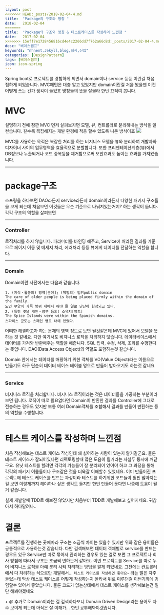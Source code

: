 ```yaml
---
layout: post
<<<<<<< HEAD:_posts/2018-02-04-4.md
title:  "Package의 구조와 명칭 "
date:   2018-02-04
=======
title:  "Package의 구조와 명칭 & 테스트케이스를 작성하며 느낀점 "
date:   2017-02-04
>>>>>>> 15eff7e1728456816cd4e4c2206dd7f762a66d8d:_posts/2017-02-04-4.md
desc: "베이스캠프"
keywords: "nhnent,Jekyll,blog,회사,신입"
categories: [DesignPattern]
tags: [베이스켐프]
icon: icon-spring
---
```


Spring boot로 프로젝트를 경험하게 되면서 domain이나 service 등등 이란걸 처음 접하게 되었습니다.
MVC패턴은 대충 알고 있었지만 domain이란걸 처음 봤을땐 이건 어떻게 쓰는 건가 생각이 들었죠 명칭들의 뜻을 잘몰라 한번 끄적여 봅니다.

# MVC

설명하기 전에 잠깐 MVC 먼저 살펴보자면 모델, 뷰, 컨트롤러로 분리해내는 방식을 일컫습니다. 갈수록 복잡해지는 개발 환경에 적응 할수 있도록 나온 방식이죠
<img src="{{ site.img_path }}/3steps/500px-MVC-Process.svg">

MVC를 사용하는 목적은 복잡한 처리를 하는 비지니스 모델을 뷰와 분리하여 개발자와 디자이너 사이의 업무영역을 효율적으로 분할합니다.
또한 프리젠테이션계층(뷰)에서 DB정보나 누출되거나 코드 중복등을 제거함으로써 보안효과도 높이는 효과를 가져왔습니다.

------------

# package구조

스프링을 하다보면 DAO라든지 service라든지 domain이라든지 다양한 패키지 구조들을 보게 되는데 처음보면 이것들은 무슨 기준으로 나눠져있는거지? 하는 생각이 듭니다. 각각 구조의 역할을 살펴보면

----------
### Controller
로직처리를 하지 않습니다. 파라미터를 바인딩 해주고, Service에 처리된 결과를 기준으로 페이지 이동 및 메세지 처리, 에러처리 등등 뷰에게 데이터를 전달하는 역할을 합니다. 

----------------
### Domain
Domain이란 사전에서는 다음과 같습니다.
```
1. (지식・활동의) 영역[분야]; (책임의) 범위public domain
The care of older people is being placed firmly within the domain of the family.
노인 부양이 가족 범위 내에서 해야 될 일로 단단히 한정되고 있다.
2. (특히 옛날 개인・정부 등의) 소유지[영토]
The Spice Islands were within the Spanish domains.
스파이스 군도는 스페인 영토 내에 있었다.
```
어떠한 해결하고자 하는 문제의 영역 정도로 보면 될것같은데
MVC에 있어서 모델을 뜻하는 것 같네요.
다만 여기서도 비지니스 로직을 처리하지 않습니다. 데이터베이스에서 데이터를 가져와 반환해주는 역할을 해줍니다. SQL 입력, 수정, 삭제, 조회를 수행한다는 뜻입니다.
DAO(Data Access Object)의 역할도 포함하는것 같습니다.

Domain 안에서는 데이터를 매핑하기 위한 객체를 VO(Value Object)라는 이름으로 만들기도 하구 단순히 데이터 베이스 테이블 명으로 만들어 받아오기도 하는것 같네요 

-----------------
### Service
비지니스 로직을 처리합니다. 비지니스 로직이라는 것은 데이터들을 가공하는 부분이라 보면 됩니다. 로직이 따로 필요없다면 Domain이 반환한 결과를 Controller에 그대로 전송하는 경우도 있지만 보통 여러 Domain객체를 조합해서 결과를 만들어 반환하는 등의 역할을 수행합니다.

-----------------

# 테스트 케이스를 작성하며 느낀점
처음 작성해보는 테스트 케이스 작성인데 왜 싫어하는 사람이 있는지 알거같군요.
물론 테스트 케이스가 잘되어있다면 리펙토링할때 많은 도움이 될거라는 사실두 동시에 깨닫구요.
유닛 테스트를 할려면 각각의 기능들이 잘 분리되어 있어야 하고 그 과정을 통해 각각의 패키지 이름들이나 구조같은 것을 더욱잘 이해할수 있었네요.
이미 만들어진 프로젝트에 테스트 케이스를 만드는 과정이라 테스트를 하기위한 코드들이 훨씬 많아지는걸 보면 이렇게까지 해야하나 싶은 생각도 들지만 한번 만들어 둔다면 나중에 도움이 될거 같습니다.

실제 개발할때 TDD로 해보진 않았지만 처음부터 TDD로 개발해보고 싶어지네요. 귀찮아서 하다말려나..


# 결론
프로젝트를 진행하는 곳에따라 구조는 조금씩 차이는 있을수 있지만 위와 같은 용어들은 공통적으로 사용하는것 같습니다. 다만 검색해보면 데이터 객체별로 service를 만드는 경우도 있구 Service만 따로 묶어서 관리하는 경우도 있는 걸로 보면 그 프로젝트나 회사 방침에 따라서 구조는 조금씩 변하는거 같아요.
이번 프로젝트를 Service를 따로 두어 비지니스 로직을 아예 분리 시켜 처리하는 방법을 알게 되었네요. 그전에는 컨트롤러에서 다 처리하는 식으로만 개발해서...
`테스트 케이스를 작성하면 좋아요~` 라는 말은 자주 들었는데 막상 테스트 케이스를 어떻게 작성하는지 몰라서 뒤로 미루던걸 이번기회에 경험할수 있어서 좋았습니다. 물론 코드가 없는상태에서 테스트 케이스를 생각해보는건 일단 해봐야겠네요


\+ @
추가로 Domain이라는 걸 검색하다보니 Domain Driven Design라는 용어도 자주 보이게 되는데 아직은 잘 이해가... 한번 공부해봐야겠습니다.
